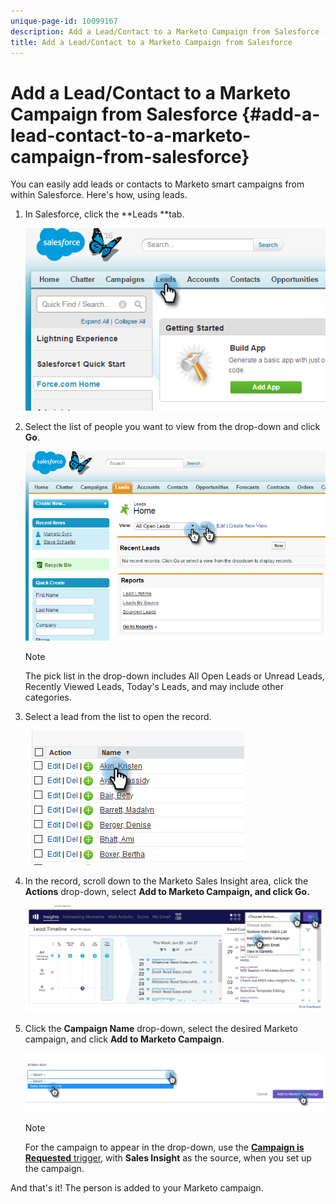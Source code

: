 ```yaml
---
unique-page-id: 10099167
description: Add a Lead/Contact to a Marketo Campaign from Salesforce - Marketo Docs - Product Documentation
title: Add a Lead/Contact to a Marketo Campaign from Salesforce
---
```


# Add a Lead/Contact to a Marketo Campaign from Salesforce {#add-a-lead-contact-to-a-marketo-campaign-from-salesforce}

You can easily add leads or contacts to Marketo smart campaigns from within Salesforce. Here's how, using leads.

1. In Salesforce, click the **Leads **tab.

   ![](assets/image2016-3-22-9-3a18-3a36.png)

1. Select the list of people you want to view from the drop-down and click **Go**.

   ![](assets/image2016-3-22-9-3a24-3a6.png)

   >[!NOTE]
   >
   >The pick list in the drop-down includes All Open Leads or Unread Leads, Recently Viewed Leads, Today's Leads, and may include other categories.

1. Select a lead from the list to open the record.

   ![](assets/three.png)

1. In the record, scroll down to the Marketo Sales Insight area, click the **Actions** drop-down, select **Add to Marketo Campaign, **and click** Go.**

   ![](assets/four.png)

1. Click the **Campaign Name** drop-down, select the desired Marketo campaign, and click **Add to Marketo Campaign**.

   ![](assets/five.png)

   >[!NOTE]
   >
   >For the campaign to appear in the drop-down, use the [**Campaign is Requested** trigger](../../../../../../product-docs/core-marketo-concepts/smart-campaigns/using-smart-campaigns/setting-up-a-trigger-smart-campaign-for-sales-using-campaign-is-requested.md), with **Sales Insight** as the source, when you set up the campaign.

And that's it! The person is added to your Marketo campaign. 